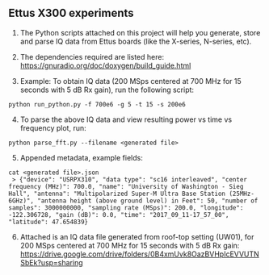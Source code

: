 ## Ettus X300 experiments
1) The Python scripts attached on this project will help you generate, store and parse IQ data from Ettus boards (like the X-series, N-series, etc).

2) The dependencies required are listed here: https://gnuradio.org/doc/doxygen/build_guide.html

3) Example: To obtain IQ data (200 MSps centered at 700 MHz for 15 seconds with 5 dB Rx gain), run the following script:
```
python run_python.py -f 700e6 -g 5 -t 15 -s 200e6
```

4) To parse the above IQ data and view resulting power vs time vs frequency plot, run:
```
python parse_fft.py --filename <generated file>
```

5) Appended metadata, example fields:
```
cat <generated file>.json
 > {"device": "USRPX310", "data type": "sc16 interleaved", "center frequency (MHz)": 700.0, "name": "University of Washington - Sieg Hall", "antenna": "Multipolarized Super-M Ultra Base Station (25MHz-6GHz)", "antenna height (above ground level) in Feet": 50, "number of samples": 3000000000, "sampling rate (MSps)": 200.0, "longitude": -122.306728, "gain (dB)": 0.0, "time": "2017_09_11-17_57_00", "latitude": 47.654839}
```

6) Attached is an IQ data file generated from roof-top setting (UW01), for 200 MSps centered at 700 MHz for 15 seconds with 5 dB Rx gain: https://drive.google.com/drive/folders/0B4xmUvk8OazBVHpIcEVVUTNSbEk?usp=sharing
